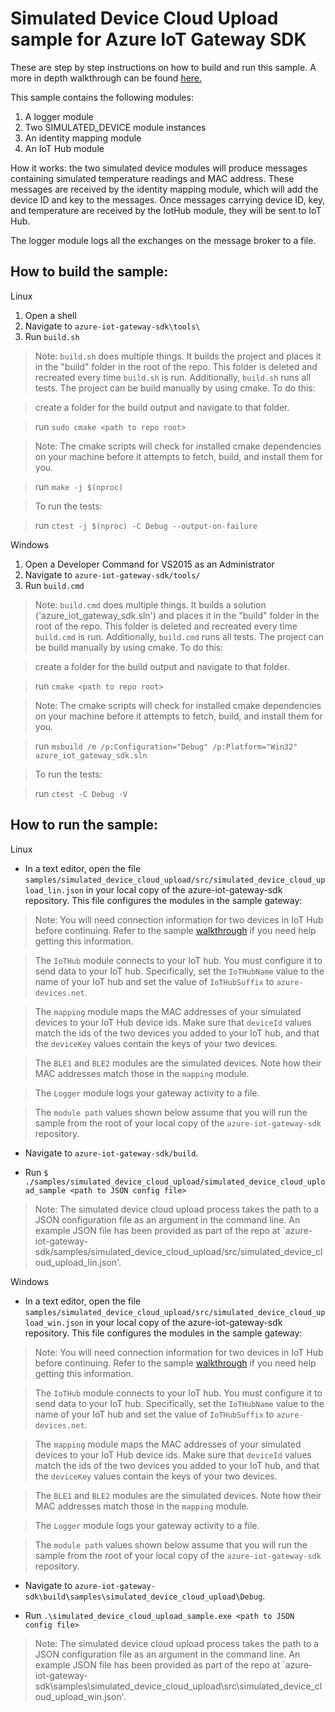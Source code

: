 # Simulated Device Cloud Upload sample for Azure IoT Gateway SDK

These are step by step instructions on how to build and run this sample. A more in depth walkthrough can be found [here.](https://azure.microsoft.com/en-us/documentation/articles/iot-hub-linux-gateway-sdk-simulated-device/)

This sample contains the following modules:

1. A logger module
2. Two SIMULATED_DEVICE module instances 
3. An identity mapping module
4. An IoT Hub module

How it works: the two simulated device modules will produce messages containing simulated temperature readings and MAC address.
These messages are received by the identity mapping module, which will add the device ID and key to the messages. Once messages
carrying device ID, key, and temperature are received by the IotHub module, they will be sent to IoT Hub.

The logger module logs all the exchanges on the message broker to a file. 

## How to build the sample:
Linux

1. Open a shell
2. Navigate to `azure-iot-gateway-sdk\tools\`
3. Run `build.sh`

>Note: `build.sh` does multiple things. It builds the project and places it in the "build" folder in the root of the repo. This folder is deleted and recreated every time `build.sh` is run. Additionally, `build.sh` runs all tests. The project can be build manually by using cmake. To do this:

>create a folder for the build output and navigate to that folder.

>run `sudo cmake <path to repo root>`

>Note: The cmake scripts will check for installed cmake dependencies on your machine before it attempts to fetch, build, and install them for you.

>run `make -j $(nproc)`

>To run the tests:

>run `ctest -j $(nproc) -C Debug --output-on-failure`

Windows

1. Open a Developer Command for VS2015 as an Administrator
2. Navigate to `azure-iot-gateway-sdk/tools/`
3. Run `build.cmd`

>Note: `build.cmd` does multiple things. It builds a solution ('azure_iot_gateway_sdk.sln') and places it in the "build" folder in the root of the repo. This folder is deleted and recreated every time `build.cmd` is run. Additionally, `build.cmd` runs all tests. The project can be build manually by using cmake. To do this:

>create a folder for the build output and navigate to that folder.

>run `cmake <path to repo root>`

>Note: The cmake scripts will check for installed cmake dependencies on your machine before it attempts to fetch, build, and install them for you.

>run `msbuild /m /p:Configuration="Debug" /p:Platform="Win32" azure_iot_gateway_sdk.sln`

>To run the tests:

>run `ctest -C Debug -V`

## How to run the sample:
Linux

- In a text editor, open the file `samples/simulated_device_cloud_upload/src/simulated_device_cloud_upload_lin.json` in your local copy
of the azure-iot-gateway-sdk repository. This file configures the modules in the sample gateway:

>Note: You will need connection information for two devices in IoT Hub before continuing. Refer to the sample [walkthrough](https://azure.microsoft.com/en-us/documentation/articles/iot-hub-linux-gateway-sdk-simulated-device/)
if you need help getting this information. 

>The `IoTHub` module connects to your IoT hub. You must configure it to send data to your IoT hub. Specifically, set the `IoTHubName`
value to the name of your IoT hub and set the value of `IoTHubSuffix` to `azure-devices.net`.

>The `mapping` module maps the MAC addresses of your simulated devices to your IoT Hub device ids. Make sure that `deviceId` values
match the ids of the two devices you added to your IoT hub, and that the `deviceKey` values contain the keys of your two devices.

>The `BLE1` and `BLE2` modules are the simulated devices. Note how their MAC addresses match those in the `mapping` module.

>The `Logger` module logs your gateway activity to a file.

>The `module path` values shown below assume that you will run the sample from the root of your local copy of the `azure-iot-gateway-sdk` repository.

- Navigate to `azure-iot-gateway-sdk/build`.

- Run `$ ./samples/simulated_device_cloud_upload/simulated_device_cloud_upload_sample <path to JSON config file>`

>Note: The simulated device cloud upload process takes the path to a JSON configuration file as an argument in the command line. An example JSON file has been provided as part of the repo at `azure-iot-gateway-sdk/samples/simulated_device_cloud_upload/src/simulated_device_cloud_upload_lin.json'. 

Windows

- In a text editor, open the file `samples/simulated_device_cloud_upload/src/simulated_device_cloud_upload_win.json` in your local copy
of the azure-iot-gateway-sdk repository. This file configures the modules in the sample gateway:

>Note: You will need connection information for two devices in IoT Hub before continuing. Refer to the sample [walkthrough](https://azure.microsoft.com/en-us/documentation/articles/iot-hub-windows-gateway-sdk-simulated-device/)
if you need help getting this information. 

>The `IoTHub` module connects to your IoT hub. You must configure it to send data to your IoT hub. Specifically, set the `IoTHubName`
value to the name of your IoT hub and set the value of `IoTHubSuffix` to `azure-devices.net`.

>The `mapping` module maps the MAC addresses of your simulated devices to your IoT Hub device ids. Make sure that `deviceId` values
match the ids of the two devices you added to your IoT hub, and that the `deviceKey` values contain the keys of your two devices.

>The `BLE1` and `BLE2` modules are the simulated devices. Note how their MAC addresses match those in the `mapping` module.

>The `Logger` module logs your gateway activity to a file.

>The `module path` values shown below assume that you will run the sample from the root of your local copy of the `azure-iot-gateway-sdk` repository.

- Navigate to `azure-iot-gateway-sdk\build\samples\simulated_device_cloud_upload\Debug`.

- Run `.\simulated_device_cloud_upload_sample.exe <path to JSON config file>`

>Note: The simulated device cloud upload process takes the path to a JSON configuration file as an argument in the command line. An example JSON file has been provided as part of the repo at `azure-iot-gateway-sdk\samples\simulated_device_cloud_upload\src\simulated_device_cloud_upload_win.json'.


